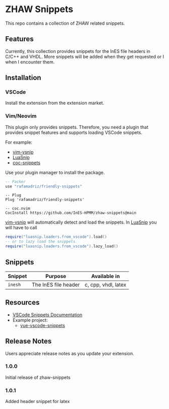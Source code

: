 # ZHAW Snippets

This repo contains a collection of ZHAW related snippets.

## Features

Currently, this collection provides snippets for the InES file headers in C/C++
and VHDL. More snippets will be added when they get requested or I when I
encounter them.

## Installation

### VSCode

Install the extension from the extension market.

### Vim/Neovim

This plugin only provides snippets. Therefore, you need a plugin that provides
snippet features and supports loading VSCode snippets.

For example:

- [vim-vsnip](https://github.com/hrsh7th/vim-vsnip)
- [LuaSnip](https://github.com/L3MON4D3/LuaSnip)
- [coc-snippets](https://github.com/neoclide/coc-snippets)

Use your plugin manager to install the package.

```lua
-- Packer
use "rafamadriz/friendly-snippets"
```

```vim
-- Plug
Plug 'rafamadriz/friendly-snippets'
```

```
-- coc.nvim
CocInstall https://github.com/InES-HPMM/zhaw-snippets@main
```

[vim-vsnip](https://github.com/hrsh7th/vim-vsnip) will automatically detect and
load the snippets. In [LuaSnip](https://github.com/L3MON4D3/LuaSnip) you will
have to call

```lua
require("luasnip.loaders.from_vscode").load()
-- or to lazy load the snippets
require("luasnip.loaders.from_vscode").lazy_load()
```

## Snippets

| Snippet | Purpose              | Available in        |
| ------- | -------------------- | ------------------- |
| `inesh` | The InES file header | c, cpp, vhdl, latex |

## Resources

- [VSCode Snippets Documentation](https://code.visualstudio.com/docs/editor/userdefinedsnippets)
- Example project:
  - [vue-vscode-snippets](https://github.com/sdras/vue-vscode-snippets)

## Release Notes

Users appreciate release notes as you update your extension.

### 1.0.0

Initial release of zhaw-snippets

### 1.0.1

Added header snippet for latex
